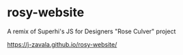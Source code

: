 # rosy-website
A remix of Superhi's JS for Designers "Rose Culver" project

https://j-zavala.github.io/rosy-website/
